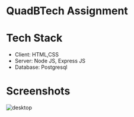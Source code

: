 # QuadBTech Assignment

# Tech Stack
* Client: HTML,CSS
* Server: Node JS, Express JS
* Database: Postgresql

# Screenshots
![desktop](https://github.com/user-attachments/assets/a4cbf117-8aa4-45e8-8f27-7213be42385f)
